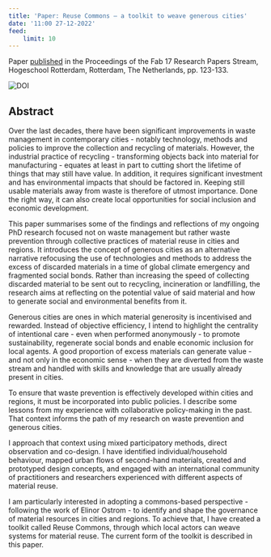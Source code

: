 ```yaml
---
title: 'Paper: Reuse Commons – a toolkit to weave generous cities'
date: '11:00 27-12-2022'
feed:
    limit: 10
---
```


Paper [published]((https://zenodo.org/record/7432153#.Y6rB8fej-V4)) in the Proceedings of the Fab 17 Research Papers Stream, Hogeschool Rotterdam, Rotterdam, The Netherlands, pp. 123-133. 

![DOI](https://zenodo.org/badge/DOI/10.5281/zenodo.7432153.svg)

## Abstract
Over the last decades, there have been significant improvements in waste management in contemporary cities - notably technology, methods and policies to improve the collection and recycling of materials. However, the industrial practice of recycling - transforming objects back into material for manufacturing - equates at least in part to cutting short the lifetime of things that may still have value. In addition, it requires significant investment and has environmental impacts that should be factored in. Keeping still usable materials away from waste is therefore of utmost importance. Done the right way, it can also create local opportunities for social inclusion and economic development.

This paper summarises some of the findings and reflections of my ongoing PhD research focused not on waste management but rather waste prevention through collective practices of material reuse in cities and regions. It introduces the concept of generous cities as an alternative narrative refocusing the use of technologies and methods to address the excess of discarded materials in a time of global climate emergency and fragmented social bonds. Rather than increasing the speed of collecting discarded material to be sent out to recycling, incineration or landfilling, the research aims at reflecting on the potential value of said material and how to generate social and environmental benefits from it.

Generous cities are ones in which material generosity is incentivised and rewarded. Instead of objective efficiency, I intend to highlight the centrality of intentional care - even when performed anonymously - to promote sustainability, regenerate social bonds and enable economic inclusion for local agents. A good proportion of excess materials can generate value - and not only in the economic sense - when they are diverted from the waste stream and handled with skills and knowledge that are usually already present in cities.

To ensure that waste prevention is effectively developed within cities and regions, it must be incorporated into public policies. I describe some lessons from my experience with collaborative policy-making in the past. That context informs the path of my research on waste prevention and generous cities.

I approach that context using mixed participatory methods, direct observation and co-design. I have identified individual/household behaviour, mapped urban flows of second-hand materials, created and prototyped design concepts, and engaged with an international community of practitioners and researchers experienced with different aspects of material reuse.

I am particularly interested in adopting a commons-based perspective - following the work of Elinor Ostrom - to identify and shape the governance of material resources in cities and regions. To achieve that, I have created a toolkit called Reuse Commons, through which local actors can weave systems for material reuse. The current form of the toolkit is described in this paper.